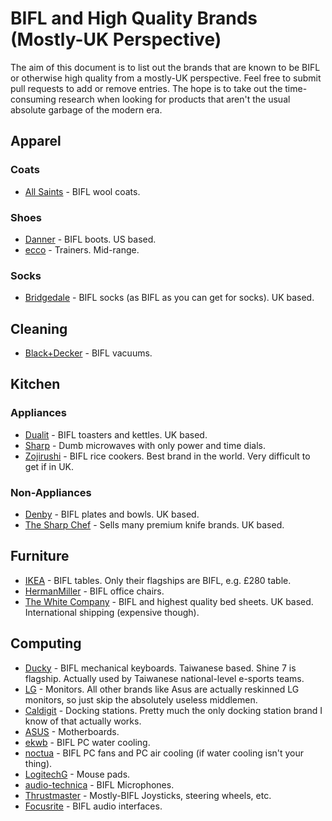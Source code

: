 # BIFL and High Quality Brands (Mostly-UK Perspective)

The aim of this document is to list out the brands that are known to be BIFL or otherwise high quality from a mostly-UK perspective. Feel free to submit pull requests to add or remove entries. The hope is to take out the time-consuming research when looking for products that aren't the usual absolute garbage of the modern era.

## Apparel

### Coats

* [All Saints](https://www.allsaints.com/) - BIFL wool coats.

### Shoes

* [Danner](https://global.danner.com/) - BIFL boots. US based.
* [ecco](https://gb.ecco.com/en-GB) - Trainers. Mid-range.

### Socks

* [Bridgedale](https://www.bridgedale.com/) -  BIFL socks (as BIFL as you can get for socks). UK based.

## Cleaning

* [Black+Decker](https://www.blackanddecker.co.uk/) - BIFL vacuums.

## Kitchen

### Appliances

* [Dualit](https://www.dualit.com/) - BIFL toasters and kettles. UK based.
* [Sharp](https://www.sharpconsumer.uk/home-appliances/mg01us) - Dumb microwaves with only power and time dials.
* [Zojirushi](https://www.zojirushi.com/) - BIFL rice cookers. Best brand in the world. Very difficult to get if in UK.

### Non-Appliances

* [Denby](https://www.denbypottery.com/) - BIFL plates and bowls. UK based.
* [The Sharp Chef](https://thesharpchef.co.uk) - Sells many premium knife brands. UK based.

## Furniture

* [IKEA](https://www.ikea.com/gb/en/) - BIFL tables. Only their flagships are BIFL, e.g. £280 table.
* [HermanMiller](https://www.hermanmiller.com/en_gb/) - BIFL office chairs.
* [The White Company](https://www.thewhitecompany.com/uk/) - BIFL and highest quality bed sheets. UK based. International shipping (expensive though). 

## Computing

* [Ducky](https://www.duckychannel.com.tw/en) - BIFL mechanical keyboards. Taiwanese based. Shine 7 is flagship. Actually used by Taiwanese national-level e-sports teams.
* [LG](https://www.lg.com/uk/gaming-monitors) - Monitors. All other brands like Asus are actually reskinned LG monitors, so just skip the absolutely useless middlemen.
* [Caldigit](https://www.caldigit.com/) - Docking stations. Pretty much the only docking station brand I know of that actually works.
* [ASUS](https://www.asus.com/uk/motherboards-components/motherboards/all-series/) - Motherboards.
* [ekwb](https://www.ekwb.com/) - BIFL PC water cooling.
* [noctua](https://noctua.at/) - BIFL PC fans and PC air cooling (if water cooling isn't your thing).
* [LogitechG](https://www.logitechg.com/en-gb/products/gaming-mouse-pads.html) - Mouse pads.
* [audio-technica](https://www.audio-technica.com/en-gb/) - BIFL Microphones.
* [Thrustmaster](https://www.thrustmaster.com/en-us/homepage/) - Mostly-BIFL Joysticks, steering wheels, etc.
* [Focusrite](https://focusrite.com/en) - BIFL audio interfaces.
